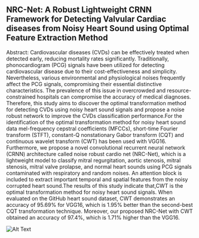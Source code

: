 ## NRC-Net: A Robust Lightweight CRNN Framework for Detecting Valvular Cardiac diseases from Noisy Heart Sound using Optimal Feature Extraction Method

Abstract:
Cardiovascular diseases (CVDs) can be effectively treated when detected early, reducing mortality rates significantly. Traditionally, phonocardiogram (PCG) signals have been utilized for detecting cardiovascular disease due to their cost-effectiveness and simplicity. Nevertheless, various environmental and physiological noises frequently affect the PCG signals, compromising their essential distinctive characteristics. The prevalence of this issue in overcrowded and resource-constrained hospitals can compromise the accuracy of medical diagnoses. Therefore, this study aims to discover the optimal transformation method for detecting CVDs using noisy heart sound signals and propose a noise robust network to improve the CVDs classification performance.For the identification of the optimal transformation method for noisy heart sound data mel-frequency cepstral coefficients (MFCCs), short-time Fourier transform (STFT), constant-Q nonstationary Gabor transform (CQT) and continuous wavelet transform (CWT) has been used with VGG16. Furthermore, we propose a novel convolutional recurrent neural network (CRNN) architecture called noise robust cardio net (NRC-Net), which is a lightweight model to classify mitral regurgitation, aortic stenosis, mitral stenosis, mitral valve prolapse, and normal heart sounds using PCG signals contaminated with respiratory and random noises. An attention block is included to extract important temporal and spatial features from the noisy corrupted heart sound.The results of this study indicate that,CWT is the optimal transformation method for noisy heart sound signals. When evaluated on the GitHub heart sound dataset, CWT demonstrates an accuracy of 95.69% for VGG16, which is 1.95% better than the second-best CQT transformation technique. Moreover, our proposed NRC-Net with CWT obtained an accuracy of 97.4%, which is 1.71% higher than the VGG16.

![Alt Text](path/to/image.jpg)


